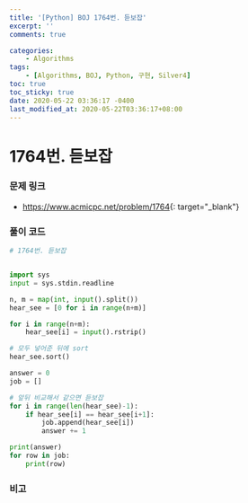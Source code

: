 ```yaml
---
title: '[Python] BOJ 1764번. 듣보잡'
excerpt: ''
comments: true

categories:
    - Algorithms
tags:
    - [Algorithms, BOJ, Python, 구현, Silver4]
toc: true
toc_sticky: true
date: 2020-05-22 03:36:17 -0400
last_modified_at: 2020-05-22T03:36:17+08:00
---
```


# 1764번. 듣보잡

### 문제 링크

-   <https://www.acmicpc.net/problem/1764>{: target="\_blank"}

### 풀이 코드

```python
# 1764번. 듣보잡


import sys
input = sys.stdin.readline

n, m = map(int, input().split())
hear_see = [0 for i in range(n+m)]

for i in range(n+m):
    hear_see[i] = input().rstrip()

# 모두 넣어준 뒤에 sort
hear_see.sort()

answer = 0
job = []

# 앞뒤 비교해서 같으면 듣보잡
for i in range(len(hear_see)-1):
    if hear_see[i] == hear_see[i+1]:
        job.append(hear_see[i])
        answer += 1

print(answer)
for row in job:
    print(row)
```

### 비고
